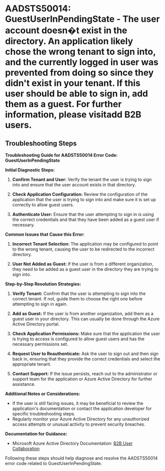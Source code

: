 # AADSTS50014: GuestUserInPendingState - The user account doesn�t exist in the directory. An application likely chose the wrong tenant to sign into, and the currently logged in user was prevented from doing so since they didn't exist in your tenant. If this user should be able to sign in, add them as a guest. For further information, please visitadd B2B users.


## Troubleshooting Steps
**Troubleshooting Guide for AADSTS50014 Error Code: GuestUserInPendingState**

**Initial Diagnostic Steps:**

1. **Confirm Tenant and User:** Verify the tenant the user is trying to sign into and ensure that the user account exists in that directory.
   
2. **Check Application Configuration:** Review the configuration of the application that the user is trying to sign into and make sure it is set up correctly to allow guest users.

3. **Authenticate User:** Ensure that the user attempting to sign in is using the correct credentials and that they have been added as a guest user if necessary.

**Common Issues that Cause this Error:**

1. **Incorrect Tenant Selection:** The application may be configured to point to the wrong tenant, causing the user to be redirected to the incorrect directory.

2. **User Not Added as Guest:** If the user is from a different organization, they need to be added as a guest user in the directory they are trying to sign into.

**Step-by-Step Resolution Strategies:**

1. **Verify Tenant:** Confirm that the user is attempting to sign into the correct tenant. If not, guide them to choose the right one before attempting to sign in again.

2. **Add as Guest:** If the user is from another organization, add them as a guest user in your directory. This can usually be done through the Azure Active Directory portal.

3. **Check Application Permissions:** Make sure that the application the user is trying to access is configured to allow guest users and has the necessary permissions set.

4. **Request User to Reauthenticate:** Ask the user to sign out and then sign back in, ensuring that they provide the correct credentials and select the appropriate tenant.

5. **Contact Support:** If the issue persists, reach out to the administrator or support team for the application or Azure Active Directory for further assistance.

**Additional Notes or Considerations:**

- If the user is still facing issues, it may be beneficial to review the application's documentation or contact the application developer for specific troubleshooting steps.
- Regularly monitor your Azure Active Directory for any unauthorized access attempts or unusual activity to prevent security breaches.

**Documentation for Guidance:**

- Microsoft Azure Active Directory Documentation: [B2B User Collaboration](https://docs.microsoft.com/en-us/azure/active-directory/b2b/fundamentals)

Following these steps should help diagnose and resolve the AADSTS50014 error code related to GuestUserInPendingState.